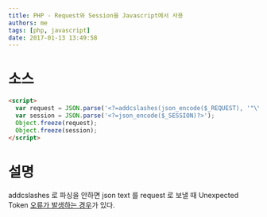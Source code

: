 ```yaml
---
title: PHP - Request와 Session을 Javascript에서 사용
authors: me
tags: [php, javascript]
date: 2017-01-13 13:49:58
---
```


# 소스

```html
<script>
  var request = JSON.parse('<?=addcslashes(json_encode($_REQUEST), '"\\')?>');
  var session = JSON.parse('<?=json_encode($_SESSION)?>');
  Object.freeze(request);
  Object.freeze(session);
</script>
```

# 설명

addcslashes 로 파싱을 안하면 json text 를 request 로 보낼 때 Unexpected Token [오류가 발생하는 경우](https://stackoverflow.com/questions/5611468/is-there-a-php-function-that-only-adds-slashes-to-double-quotes-not-single-quote)가 있다.
